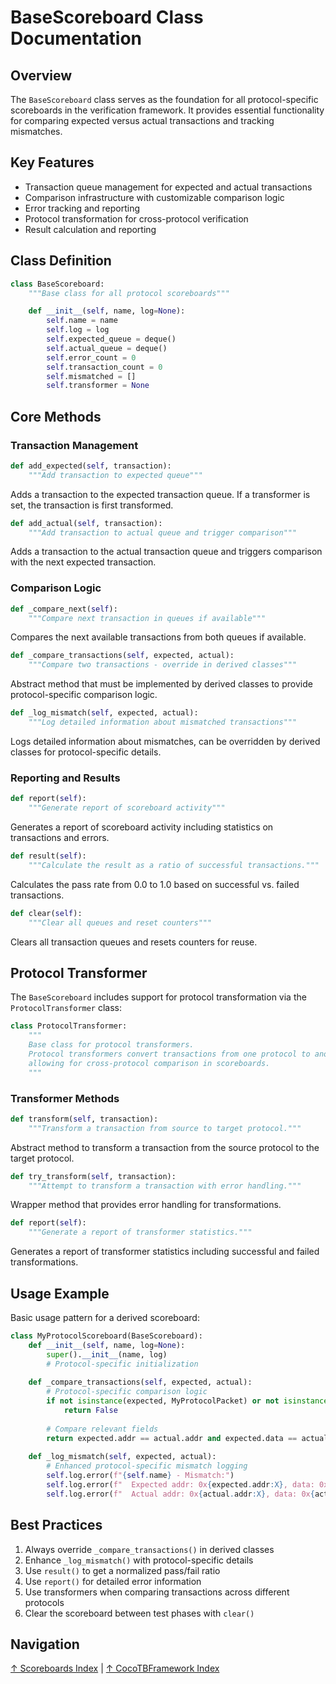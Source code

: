 # BaseScoreboard Class Documentation

## Overview

The `BaseScoreboard` class serves as the foundation for all protocol-specific scoreboards in the verification framework. It provides essential functionality for comparing expected versus actual transactions and tracking mismatches.

## Key Features

- Transaction queue management for expected and actual transactions
- Comparison infrastructure with customizable comparison logic
- Error tracking and reporting
- Protocol transformation for cross-protocol verification
- Result calculation and reporting

## Class Definition

```python
class BaseScoreboard:
    """Base class for all protocol scoreboards"""

    def __init__(self, name, log=None):
        self.name = name
        self.log = log
        self.expected_queue = deque()
        self.actual_queue = deque()
        self.error_count = 0
        self.transaction_count = 0
        self.mismatched = []
        self.transformer = None
```

## Core Methods

### Transaction Management

```python
def add_expected(self, transaction):
    """Add transaction to expected queue"""
```
Adds a transaction to the expected transaction queue. If a transformer is set, the transaction is first transformed.

```python
def add_actual(self, transaction):
    """Add transaction to actual queue and trigger comparison"""
```
Adds a transaction to the actual transaction queue and triggers comparison with the next expected transaction.

### Comparison Logic

```python
def _compare_next(self):
    """Compare next transaction in queues if available"""
```
Compares the next available transactions from both queues if available.

```python
def _compare_transactions(self, expected, actual):
    """Compare two transactions - override in derived classes"""
```
Abstract method that must be implemented by derived classes to provide protocol-specific comparison logic.

```python
def _log_mismatch(self, expected, actual):
    """Log detailed information about mismatched transactions"""
```
Logs detailed information about mismatches, can be overridden by derived classes for protocol-specific details.

### Reporting and Results

```python
def report(self):
    """Generate report of scoreboard activity"""
```
Generates a report of scoreboard activity including statistics on transactions and errors.

```python
def result(self):
    """Calculate the result as a ratio of successful transactions."""
```
Calculates the pass rate from 0.0 to 1.0 based on successful vs. failed transactions.

```python
def clear(self):
    """Clear all queues and reset counters"""
```
Clears all transaction queues and resets counters for reuse.

## Protocol Transformer

The `BaseScoreboard` includes support for protocol transformation via the `ProtocolTransformer` class:

```python
class ProtocolTransformer:
    """
    Base class for protocol transformers.
    Protocol transformers convert transactions from one protocol to another,
    allowing for cross-protocol comparison in scoreboards.
    """
```

### Transformer Methods

```python
def transform(self, transaction):
    """Transform a transaction from source to target protocol."""
```
Abstract method to transform a transaction from the source protocol to the target protocol.

```python
def try_transform(self, transaction):
    """Attempt to transform a transaction with error handling."""
```
Wrapper method that provides error handling for transformations.

```python
def report(self):
    """Generate a report of transformer statistics."""
```
Generates a report of transformer statistics including successful and failed transformations.

## Usage Example

Basic usage pattern for a derived scoreboard:

```python
class MyProtocolScoreboard(BaseScoreboard):
    def __init__(self, name, log=None):
        super().__init__(name, log)
        # Protocol-specific initialization
        
    def _compare_transactions(self, expected, actual):
        # Protocol-specific comparison logic
        if not isinstance(expected, MyProtocolPacket) or not isinstance(actual, MyProtocolPacket):
            return False
            
        # Compare relevant fields
        return expected.addr == actual.addr and expected.data == actual.data
        
    def _log_mismatch(self, expected, actual):
        # Enhanced protocol-specific mismatch logging
        self.log.error(f"{self.name} - Mismatch:")
        self.log.error(f"  Expected addr: 0x{expected.addr:X}, data: 0x{expected.data:X}")
        self.log.error(f"  Actual addr: 0x{actual.addr:X}, data: 0x{actual.data:X}")
```

## Best Practices

1. Always override `_compare_transactions()` in derived classes
2. Enhance `_log_mismatch()` with protocol-specific details
3. Use `result()` to get a normalized pass/fail ratio
4. Use `report()` for detailed error information
5. Use transformers when comparing transactions across different protocols
6. Clear the scoreboard between test phases with `clear()`

## Navigation

[↑ Scoreboards Index](index.md) | [↑ CocoTBFramework Index](../index.md)
